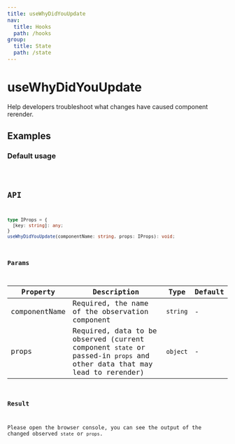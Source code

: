 ```yaml
---
title: useWhyDidYouUpdate
nav:
  title: Hooks
  path: /hooks
group:
  title: State
  path: /state
---
```


# useWhyDidYouUpdate

Help developers troubleshoot what changes have caused component rerender.

## Examples

### Default usage

<code src="./demo/demo1.tsx" />

## API

```typescript
type IProps = {
  [key: string]: any;
}
useWhyDidYouUpdate(componentName: string, props: IProps): void;
```

### Params

| Property      | Description                                                                                                             | Type     | Default |
|---------------|-------------------------------------------------------------------------------------------------------------------------|----------|---------|
| componentName | Required, the name of the observation component                                                                         | `string` | -       |
| props         | Required, data to be observed (current component `state` or passed-in `props` and other data that may lead to rerender) | `object` | -       |


### Result

Please open the browser console, you can see the output of the changed observed `state` or `props`.
